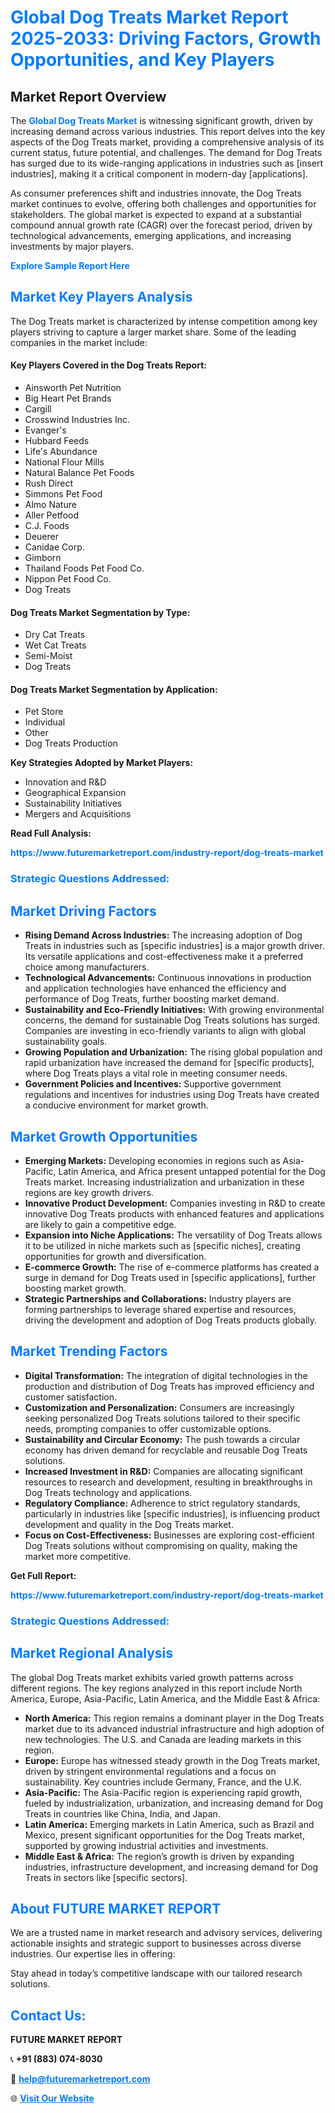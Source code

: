 <h1 style="color: #007BFF;">Global Dog Treats Market Report 2025-2033: Driving Factors, Growth Opportunities, and Key Players</h1>

<section id="overview">
<h2>Market Report Overview</h2>
<p>The <a href="https://www.futuremarketreport.com/industry-report/dog-treats-market" style="color: #007BFF; text-decoration: none;"><strong>Global Dog Treats Market</strong></a> is witnessing significant growth, driven by increasing demand across various industries. This report delves into the key aspects of the Dog Treats market, providing a comprehensive analysis of its current status, future potential, and challenges. The demand for Dog Treats has surged due to its wide-ranging applications in industries such as [insert industries], making it a critical component in modern-day [applications].</p>
<p>As consumer preferences shift and industries innovate, the Dog Treats market continues to evolve, offering both challenges and opportunities for stakeholders. The global market is expected to expand at a substantial compound annual growth rate (CAGR) over the forecast period, driven by technological advancements, emerging applications, and increasing investments by major players.</p>
</section>

<section id="overview">
<p><a href="https://www.futuremarketreport.com/request-sample/reportId=110564" style="color: #007BFF; text-decoration: none;"><strong>Explore Sample Report Here</strong></a></p>
</section>

<section id="key-players">
<h2 style="color: #007BFF;">Market Key Players Analysis</h2>
<p>The Dog Treats market is characterized by intense competition among key players striving to capture a larger market share. Some of the leading companies in the market include:</p>
<h4>Key Players Covered in the Dog Treats Report:</h4>
<ul><li>Ainsworth Pet Nutrition</li><li>Big Heart Pet Brands</li><li>Cargill</li><li>Crosswind Industries Inc.</li><li>Evanger&#039;s</li><li>Hubbard Feeds</li><li>Life&#039;s Abundance</li><li>National Flour Mills</li><li>Natural Balance Pet Foods</li><li>Rush Direct</li><li>Simmons Pet Food</li><li>Almo Nature</li><li>Aller Petfood</li><li>C.J. Foods</li><li>Deuerer</li><li>Canidae Corp.</li><li>Gimborn</li><li>Thailand Foods Pet Food Co.</li><li>Nippon Pet Food Co.</li><li>Dog Treats</li></ul>
<h4>Dog Treats Market Segmentation by Type:</h4>
<ul><li>Dry Cat Treats</li><li>Wet Cat Treats</li><li>Semi-Moist</li><li>Dog Treats</li></ul>

<h4>Dog Treats Market Segmentation by Application:</h4>
<ul><li>Pet Store</li><li>Individual</li><li>Other</li><li>Dog Treats Production</li></ul>
<p><strong>Key Strategies Adopted by Market Players:</strong></p>
<ul>
<li>Innovation and R&D</li>
<li>Geographical Expansion</li>
<li>Sustainability Initiatives</li>
<li>Mergers and Acquisitions</li>
</ul>
</section>

<section>
<p><strong>Read Full Analysis: </strong></p><a href="https://www.futuremarketreport.com/industry-report/dog-treats-market" style="color: #007BFF; text-decoration: none;"><strong>https://www.futuremarketreport.com/industry-report/dog-treats-market</strong></a>
<h3 style="color: #007BFF;">Strategic Questions Addressed:</h3>
</section>

<section id="driving-factors">
<h2 style="color: #007BFF;">Market Driving Factors</h2>
<ul>
<li><strong>Rising Demand Across Industries:</strong> The increasing adoption of Dog Treats in industries such as [specific industries] is a major growth driver. Its versatile applications and cost-effectiveness make it a preferred choice among manufacturers.</li>
<li><strong>Technological Advancements:</strong> Continuous innovations in production and application technologies have enhanced the efficiency and performance of Dog Treats, further boosting market demand.</li>
<li><strong>Sustainability and Eco-Friendly Initiatives:</strong> With growing environmental concerns, the demand for sustainable Dog Treats solutions has surged. Companies are investing in eco-friendly variants to align with global sustainability goals.</li>
<li><strong>Growing Population and Urbanization:</strong> The rising global population and rapid urbanization have increased the demand for [specific products], where Dog Treats plays a vital role in meeting consumer needs.</li>
<li><strong>Government Policies and Incentives:</strong> Supportive government regulations and incentives for industries using Dog Treats have created a conducive environment for market growth.</li>
</ul>
</section>

<section id="growth-opportunities">
<h2 style="color: #007BFF;">Market Growth Opportunities</h2>
<ul>
<li><strong>Emerging Markets:</strong> Developing economies in regions such as Asia-Pacific, Latin America, and Africa present untapped potential for the Dog Treats market. Increasing industrialization and urbanization in these regions are key growth drivers.</li>
<li><strong>Innovative Product Development:</strong> Companies investing in R&D to create innovative Dog Treats products with enhanced features and applications are likely to gain a competitive edge.</li>
<li><strong>Expansion into Niche Applications:</strong> The versatility of Dog Treats allows it to be utilized in niche markets such as [specific niches], creating opportunities for growth and diversification.</li>
<li><strong>E-commerce Growth:</strong> The rise of e-commerce platforms has created a surge in demand for Dog Treats used in [specific applications], further boosting market growth.</li>
<li><strong>Strategic Partnerships and Collaborations:</strong> Industry players are forming partnerships to leverage shared expertise and resources, driving the development and adoption of Dog Treats products globally.</li>
</ul>
</section>

<section id="trending-factors">
<h2 style="color: #007BFF;">Market Trending Factors</h2>
<ul>
<li><strong>Digital Transformation:</strong> The integration of digital technologies in the production and distribution of Dog Treats has improved efficiency and customer satisfaction.</li>
<li><strong>Customization and Personalization:</strong> Consumers are increasingly seeking personalized Dog Treats solutions tailored to their specific needs, prompting companies to offer customizable options.</li>
<li><strong>Sustainability and Circular Economy:</strong> The push towards a circular economy has driven demand for recyclable and reusable Dog Treats solutions.</li>
<li><strong>Increased Investment in R&D:</strong> Companies are allocating significant resources to research and development, resulting in breakthroughs in Dog Treats technology and applications.</li>
<li><strong>Regulatory Compliance:</strong> Adherence to strict regulatory standards, particularly in industries like [specific industries], is influencing product development and quality in the Dog Treats market.</li>
<li><strong>Focus on Cost-Effectiveness:</strong> Businesses are exploring cost-efficient Dog Treats solutions without compromising on quality, making the market more competitive.</li>
</ul>
</section>

<section>
<p><strong>Get Full Report: </strong></p><a href="https://www.futuremarketreport.com/industry-report/dog-treats-market" style="color: #007BFF; text-decoration: none;"><strong>https://www.futuremarketreport.com/industry-report/dog-treats-market</strong></a>
<h3 style="color: #007BFF;">Strategic Questions Addressed:</h3>
</section>


<section id="regional-analysis">
<h2 style="color: #007BFF;">Market Regional Analysis</h2>
<p>The global Dog Treats market exhibits varied growth patterns across different regions. The key regions analyzed in this report include North America, Europe, Asia-Pacific, Latin America, and the Middle East & Africa:</p>
<ul>
<li><strong>North America:</strong> This region remains a dominant player in the Dog Treats market due to its advanced industrial infrastructure and high adoption of new technologies. The U.S. and Canada are leading markets in this region.</li>
<li><strong>Europe:</strong> Europe has witnessed steady growth in the Dog Treats market, driven by stringent environmental regulations and a focus on sustainability. Key countries include Germany, France, and the U.K.</li>
<li><strong>Asia-Pacific:</strong> The Asia-Pacific region is experiencing rapid growth, fueled by industrialization, urbanization, and increasing demand for Dog Treats in countries like China, India, and Japan.</li>
<li><strong>Latin America:</strong> Emerging markets in Latin America, such as Brazil and Mexico, present significant opportunities for the Dog Treats market, supported by growing industrial activities and investments.</li>
<li><strong>Middle East & Africa:</strong> The region’s growth is driven by expanding industries, infrastructure development, and increasing demand for Dog Treats in sectors like [specific sectors].</li>
</ul>
</section>

<footer>
<h2 style="color: #007BFF;">About FUTURE MARKET REPORT</h2>
<p>We are a trusted name in market research and advisory services, delivering actionable insights and strategic support to businesses across diverse industries. Our expertise lies in offering:</p>

<p>Stay ahead in today’s competitive landscape with our tailored research solutions.</p>

<h2 style="color: #007BFF;">Contact Us:</h2>
<p><strong>FUTURE MARKET REPORT</strong></p>
<p>📞 <strong>+91 (883) 074-8030</strong></p>
<p>📧 <strong><a href="mailto:help@futuremarketreport.com" style="color: #007BFF;">help@futuremarketreport.com</a></strong></p>
<p>🌐 <strong><a href="https://www.futuremarketreport.com/" style="color: #007BFF;">Visit Our Website</a></strong></p>
</footer>